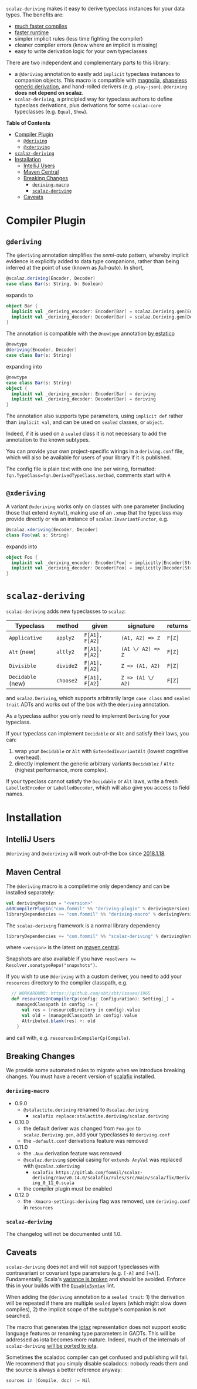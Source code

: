 `scalaz-deriving` makes it easy to derive typeclass instances for your data types. The benefits are:

- [much faster compiles](https://github.com/propensive/magnolia/pull/45)
- [faster runtime](https://github.com/fosskers/scalaz-and-cats/pull/4)
- simpler implicit rules (less time fighting the compiler)
- cleaner compiler errors (know where an implicit is missing)
- easy to write derivation logic for your own typeclasses

There are two independent and complementary parts to this library:

- a `@deriving` annotation to easily add `implicit` typeclass instances to companion objects. This macro is compatible with [magnolia](http://magnolia.work/), [shapeless generic derivation](http://fommil.com/scalax15/), and hand-rolled derivers (e.g. `play-json`). `@deriving` **does not depend on scalaz**.
- `scalaz-deriving`, a principled way for typeclass authors to define typeclass derivations, plus derivations for some `scalaz-core` typeclasses (e.g. `Equal`, `Show`).

<!-- markdown-toc start - Don't edit this section. Run M-x markdown-toc-generate-toc again -->
**Table of Contents**

- [Compiler Plugin](#compiler-plugin)
    - [`@deriving`](#deriving)
    - [`@xderiving`](#xderiving)
- [`scalaz-deriving`](#scalaz-deriving)
- [Installation](#installation)
    - [IntelliJ Users](#intellij-users)
    - [Maven Central](#maven-central)
    - [Breaking Changes](#breaking-changes)
        - [`deriving-macro`](#deriving-macro)
        - [`scalaz-deriving`](#scalaz-deriving)
    - [Caveats](#caveats)

<!-- markdown-toc end -->

# Compiler Plugin

## `@deriving`

The `@deriving` annotation simplifies the *semi-auto* pattern, whereby implicit evidence is explicitly added to data type companions, rather than being inferred at the point of use (known as *full-auto*). In short,

```scala
@scalaz.deriving(Encoder, Decoder)
case class Bar(s: String, b: Boolean)
```

expands to

```scala
object Bar {
  implicit val _deriving_encoder: Encoder[Bar] = scalaz.Deriving.gen[Encoder, Bar]
  implicit val _deriving_decoder: Decoder[Bar] = scalaz.Deriving.gen[Decoder, Bar]
}
```

The annotation is compatible with the `@newtype` annotation [by estatico](https://github.com/estatico/scala-newtype)

```scala
@newtype
@deriving(Encoder, Decoder)
case class Bar(s: String)
```

expanding into

```scala
@newtype
case class Bar(s: String)
object {
  implicit val _deriving_encoder: Encoder[Bar] = deriving
  implicit val _deriving_decoder: Decoder[Bar] = deriving
}
```

The annotation also supports type parameters, using `implicit def` rather than `implicit val`, and can be used on `sealed` classes, or `object`.

Indeed, if it is used on a `sealed` class it is not necessary to add the annotation to the known subtypes.

You can provide your own project-specific wirings in a `deriving.conf` file, which will also be available for users of your library if it is published.

The config file is plain text with one line per wiring, formatted: `fqn.TypeClass=fqn.DerivedTypeClass.method`, comments start with `#`.

## `@xderiving`

A variant `@xderiving` works only on classes with one parameter (including those that extend `AnyVal`), making use of an `.xmap` that the typeclass may provide directly or via an instance of `scalaz.InvariantFunctor`, e.g.

```scala
@scalaz.xderiving(Encoder, Decoder)
class Foo(val s: String)
```

expands into

```scala
object Foo {
  implicit val _deriving_encoder: Encoder[Foo] = implicitly[Encoder[String]].xmap(new Foo(_), _.s)
  implicit val _deriving_decoder: Decoder[Foo] = implicitly[Decoder[String]].xmap(new Foo(_), _.s)
}
```

# `scalaz-deriving`

`scalaz-deriving` adds new typeclasses to `scalaz`:

| Typeclass        | method    | given          | signature         | returns |
|------------------|-----------|----------------|-------------------|---------|
|`Applicative`     | `apply2`  | `F[A1], F[A2]` | `(A1, A2) => Z`   | `F[Z]`  |
|`Alt` (new)       | `altly2`  | `F[A1], F[A2]` | `(A1 \/ A2) => Z` | `F[Z]`  |
|`Divisible`       | `divide2` | `F[A1], F[A2]` | `Z => (A1, A2)`   | `F[Z]`  |
|`Decidable` (new) | `choose2` | `F[A1], F[A2]` | `Z => (A1 \/ A2)` | `F[Z]`  |

and `scalaz.Deriving`, which supports arbitrarily large `case class` and `sealed trait` ADTs and works out of the box with the `@deriving` annotation.

As a typeclass author you only need to implement `Deriving` for your typeclass.

If your typeclass can implement `Decidable` or `Alt` and satisfy their laws, you can:

1. wrap your `Decidable` or `Alt` with `ExtendedInvariantAlt` (lowest cognitive overhead).
2. directly implement the generic arbitrary variants `Decidablez` / `Altz` (highest performance, more complex).

If your typeclass cannot satisfy the `Decidable` or `Alt` laws, write a fresh `LabelledEncoder` or `LabelledDecoder`, which will also give you access to field names.

# Installation

## IntelliJ Users

`@deriving` and `@xderiving` will work out-of-the box since [2018.1.18](https://plugins.jetbrains.com/plugin/1347-scala).

## Maven Central

The `@deriving` macro is a compiletime only dependency and can be installed separately:

```scala
val derivingVersion = "<version>"
addCompilerPlugin("com.fommil" %% "deriving-plugin" % derivingVersion)
libraryDependencies += "com.fommil" %% "deriving-macro" % derivingVersion % "provided"
```

The `scalaz-deriving` framework is a normal library dependency

```scala
libraryDependencies += "com.fommil" %% "scalaz-deriving" % derivingVersion
```

where `<version>` is the latest on [maven central](http://search.maven.org/#search|ga|1|g:com.fommil%20a:scalaz-deriving_2.12).

Snapshots are also available if you have `resolvers += Resolver.sonatypeRepo("snapshots")`.

If you wish to use `@deriving` with a custom deriver, you need to add your `resources` directory to the compiler classpath, e.g.

```scala
  // WORKAROUND: https://github.com/sbt/sbt/issues/1965
  def resourcesOnCompilerCp(config: Configuration): Setting[_] =
    managedClasspath in config := {
      val res = (resourceDirectory in config).value
      val old = (managedClasspath in config).value
      Attributed.blank(res) +: old
    }
```

and call with, e.g. `resourcesOnCompilerCp(Compile)`.

## Breaking Changes

We provide some automated rules to migrate when we introduce breaking changes. You must have a recent version of [scalafix](https://scalacenter.github.io/scalafix/docs/users/installation) installed.

### `deriving-macro`

- 0.9.0
  - `@stalactite.deriving` renamed to `@scalaz.deriving`
    - `scalafix replace:stalactite.deriving/scalaz.deriving`
- 0.10.0
  - the default deriver was changed from `Foo.gen` to `scalaz.Deriving.gen`, add your typeclasses to `deriving.conf`
  - the `-default.conf` derivations feature was removed
- 0.11.0
  - the `.Aux` derivation feature was removed
  - `@scalaz.deriving` special casing for `extends AnyVal` was replaced with `@scalaz.xderiving`
    - `scalafix https://gitlab.com/fommil/scalaz-deriving/raw/v0.14.0/scalafix/rules/src/main/scala/fix/Deriving_0_11_0.scala`
  - the compiler plugin must be enabled
- 0.12.0
  - the `-Xmacro-settings:deriving` flag was removed, use `deriving.conf` in `resources`

### `scalaz-deriving`

The changelog will not be documented until 1.0.

## Caveats

`scalaz-deriving` does not and will not support typeclasses with contravariant or covariant type parameters (e.g. `[-A]` and `[+A]`). Fundamentally, Scala's [variance is broken](https://leanpub.com/fpmortals/read#leanpub-auto-type-variance) and should be avoided. Enforce this in your builds with the [`DisableSyntax`](https://scalacenter.github.io/scalafix/docs/rules/DisableSyntax) lint.

When adding the `@deriving` annotation to a `sealed trait`: 1) the derivation will be repeated if there are multiple `sealed` layers (which might slow down compiles), 2) the implicit scope of the subtype's companion is not searched.

The macro that generates the [iotaz](https://github.com/frees-io/iota) representation does not support exotic language features or renaming type parameters in GADTs. This will be addressed as iota becomes more mature. Indeed, much of the internals of `scalaz-deriving` [will be ported to iota](https://gitlab.com/fommil/scalaz-deriving/issues/47).

Sometimes the scaladoc compiler can get confused and publishing will fail. We recommend that you simply disable scaladocs: nobody reads them and the source is always a better reference anyway:

```scala
sources in (Compile, doc) := Nil
```
